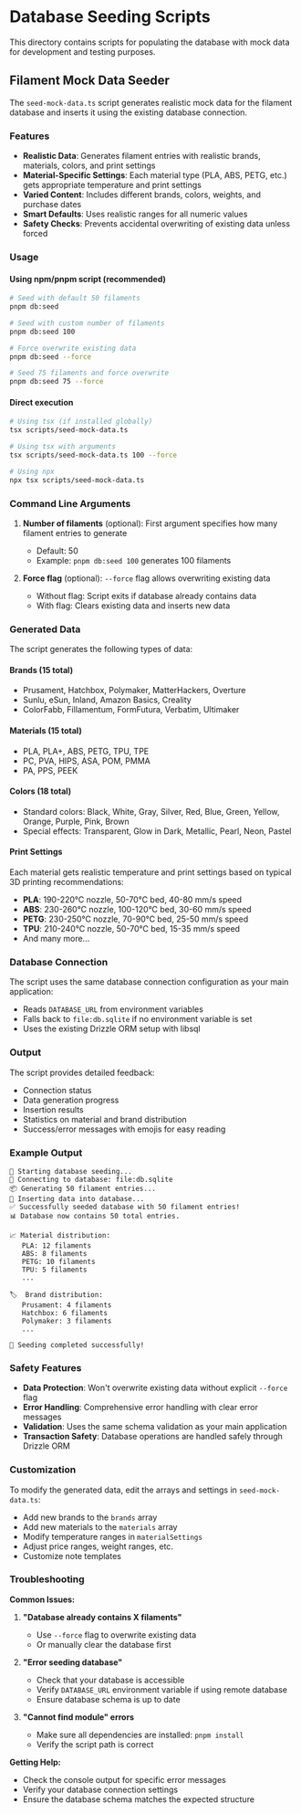 # Database Seeding Scripts

This directory contains scripts for populating the database with mock data for development and testing purposes.

## Filament Mock Data Seeder

The `seed-mock-data.ts` script generates realistic mock data for the filament database and inserts it using the existing database connection.

### Features

- **Realistic Data**: Generates filament entries with realistic brands, materials, colors, and print settings
- **Material-Specific Settings**: Each material type (PLA, ABS, PETG, etc.) gets appropriate temperature and print settings
- **Varied Content**: Includes different brands, colors, weights, and purchase dates
- **Smart Defaults**: Uses realistic ranges for all numeric values
- **Safety Checks**: Prevents accidental overwriting of existing data unless forced

### Usage

#### Using npm/pnpm script (recommended)

```bash
# Seed with default 50 filaments
pnpm db:seed

# Seed with custom number of filaments
pnpm db:seed 100

# Force overwrite existing data
pnpm db:seed --force

# Seed 75 filaments and force overwrite
pnpm db:seed 75 --force
```

#### Direct execution

```bash
# Using tsx (if installed globally)
tsx scripts/seed-mock-data.ts

# Using tsx with arguments
tsx scripts/seed-mock-data.ts 100 --force

# Using npx
npx tsx scripts/seed-mock-data.ts
```

### Command Line Arguments

1. **Number of filaments** (optional): First argument specifies how many filament entries to generate
   - Default: 50
   - Example: `pnpm db:seed 100` generates 100 filaments

2. **Force flag** (optional): `--force` flag allows overwriting existing data
   - Without flag: Script exits if database already contains data
   - With flag: Clears existing data and inserts new data

### Generated Data

The script generates the following types of data:

#### Brands (15 total)

- Prusament, Hatchbox, Polymaker, MatterHackers, Overture
- Sunlu, eSun, Inland, Amazon Basics, Creality
- ColorFabb, Fillamentum, FormFutura, Verbatim, Ultimaker

#### Materials (15 total)

- PLA, PLA+, ABS, PETG, TPU, TPE
- PC, PVA, HIPS, ASA, POM, PMMA
- PA, PPS, PEEK

#### Colors (18 total)

- Standard colors: Black, White, Gray, Silver, Red, Blue, Green, Yellow, Orange, Purple, Pink, Brown
- Special effects: Transparent, Glow in Dark, Metallic, Pearl, Neon, Pastel

#### Print Settings

Each material gets realistic temperature and print settings based on typical 3D printing recommendations:

- **PLA**: 190-220°C nozzle, 50-70°C bed, 40-80 mm/s speed
- **ABS**: 230-260°C nozzle, 100-120°C bed, 30-60 mm/s speed
- **PETG**: 230-250°C nozzle, 70-90°C bed, 25-50 mm/s speed
- **TPU**: 210-240°C nozzle, 50-70°C bed, 15-35 mm/s speed
- And many more...

### Database Connection

The script uses the same database connection configuration as your main application:

- Reads `DATABASE_URL` from environment variables
- Falls back to `file:db.sqlite` if no environment variable is set
- Uses the existing Drizzle ORM setup with libsql

### Output

The script provides detailed feedback:

- Connection status
- Data generation progress
- Insertion results
- Statistics on material and brand distribution
- Success/error messages with emojis for easy reading

### Example Output

```
🌱 Starting database seeding...
🔗 Connecting to database: file:db.sqlite
📦 Generating 50 filament entries...
💾 Inserting data into database...
✅ Successfully seeded database with 50 filament entries!
📊 Database now contains 50 total entries.

📈 Material distribution:
   PLA: 12 filaments
   ABS: 8 filaments
   PETG: 10 filaments
   TPU: 5 filaments
   ...

🏷️  Brand distribution:
   Prusament: 4 filaments
   Hatchbox: 6 filaments
   Polymaker: 3 filaments
   ...

🎉 Seeding completed successfully!
```

### Safety Features

- **Data Protection**: Won't overwrite existing data without explicit `--force` flag
- **Error Handling**: Comprehensive error handling with clear error messages
- **Validation**: Uses the same schema validation as your main application
- **Transaction Safety**: Database operations are handled safely through Drizzle ORM

### Customization

To modify the generated data, edit the arrays and settings in `seed-mock-data.ts`:

- Add new brands to the `brands` array
- Add new materials to the `materials` array
- Modify temperature ranges in `materialSettings`
- Adjust price ranges, weight ranges, etc.
- Customize note templates

### Troubleshooting

**Common Issues:**

1. **"Database already contains X filaments"**
   - Use `--force` flag to overwrite existing data
   - Or manually clear the database first

2. **"Error seeding database"**
   - Check that your database is accessible
   - Verify `DATABASE_URL` environment variable if using remote database
   - Ensure database schema is up to date

3. **"Cannot find module" errors**
   - Make sure all dependencies are installed: `pnpm install`
   - Verify the script path is correct

**Getting Help:**

- Check the console output for specific error messages
- Verify your database connection settings
- Ensure the database schema matches the expected structure
